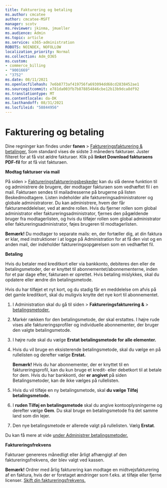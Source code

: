 ```yaml
---
title: Fakturering og betaling
ms.author: cmcatee
author: cmcatee-MSFT
manager: scotv
ms.reviewer: jkinma, jmueller
ms.audience: Admin
ms.topic: article
ms.service: o365-administration
ROBOTS: NOINDEX, NOFOLLOW
localization_priority: Normal
ms.collection: Adm_O365
ms.custom:
- commerce_billing
- "9001669"
- "3752"
ms.date: 08/11/2021
ms.openlocfilehash: 7e6b8773af419756fa693094dd68cd2838452ae1
ms.sourcegitcommit: e781da003fb7b878854846cbe12b13b9dca8df92
ms.translationtype: MT
ms.contentlocale: da-DK
ms.lasthandoff: 08/31/2021
ms.locfileid: "58844956"
---
```

# <a name="billing-and-payment"></a>Fakturering og betaling

Dine regninger kan findes under **fanen**  >  [Faktureringsfakturering & betalinger.](https://go.microsoft.com/fwlink/p/?linkid=848039)  Som standard vises de sidste 3 måneders fakturaer.  Juster filteret for at få vist ældre fakturaer.  Klik på **linket Download fakturaens PDF-fil** for at få vist fakturaen.

**Modtag fakturaer via mail**

På siden  >  [Faktureringsfaktureringsbeskeder](https://go.microsoft.com/fwlink/p/?linkid=853212) kan du slå denne funktion til og administrere de brugere, der modtager fakturaen som vedhæftet fil i en mail.  Fakturaen sendes til mailadresserne på brugerne på listen Beskedmodtagere. Listen indeholder alle faktureringsadministratorer og globale administratorer.  Du kan administrere, hvem der får fakturameddelelser, ved at ændre rollen.  Hvis du fjerner rollen som global administrator eller faktureringsadministrator, fjernes den pågældende bruger fra modtagerlisten, og hvis du tilføjer rollen som global administrator eller faktureringsadministrator, føjes brugeren til modtagerlisten.

**Bemærk!** Du modtager to separate mails: en, der fortæller dig, at din faktura er klar, med instruktioner i at logge på Administration for at få den vist og en anden mail, der indeholder faktureringsopgørelsen som en vedhæftet fil.

**Betaling**

Hvis du betaler med kreditkort eller via bankkonto, debiteres den eller de betalingsmetoder, der er knyttet til abonnementet/abonnementerne, inden for et par dage efter, fakturaen er oprettet. Hvis betaling mislykkes, skal du opdatere eller ændre din betalingsmetode.

Hvis du har tilføjet et nyt kort, og du stadig får en meddelelse om afvis på det gamle kreditkort, skal du muligvis knytte det nye kort til abonnementet.

1. I Administration skal du gå til siden  >  **Faktureringsfakturering &**  >  [betalingsmetoder.](https://go.microsoft.com/fwlink/p/?linkid=2018806)

2. Markér rækken for den betalingsmetode, der skal erstattes. I højre rude vises alle faktureringsprofiler og individuelle abonnementer, der bruger den valgte betalingsmetode.

3. I højre rude skal du vælge **Erstat betalingsmetode for alle elementer.**

4. Hvis du vil bruge en eksisterende betalingsmetode, skal du vælge en på rullelisten og derefter vælge **Erstat.**

    **Bemærk!** Hvis du har abonnementer, der er knyttet til en faktureringsprofil, kan du kun bruge et kredit- eller debetkort til at betale for dem. Hvis du har bankkonti, der **er angivet** på siden Betalingsmetoder, kan de ikke vælges på rullelisten.

5. Hvis du vil tilføje en ny betalingsmetode, skal **du vælge Tilføj betalingsmetode.**

6. I **ruden Tilføj en betalingsmetode** skal du angive kontooplysningerne og derefter vælge **Gem**. Du skal bruge en betalingsmetode fra det samme land som din lejer.

7. Den nye betalingsmetode er allerede valgt på rullelisten. Vælg **Erstat**.

Du kan få mere at vide [under Administrer betalingsmetoder.](https://docs.microsoft.com/microsoft-365/commerce/billing-and-payments/manage-payment-methods)

**Faktureringsfrekvens**

Fakturaer genereres månedligt eller årligt afhængigt af den faktureringsfrekvens, der blev valgt ved kassen.  

**Bemærk!** Ordrer med årlig fakturering kan modtage en midtvejsfakturering af en faktura, hvis der er foretaget ændringer som f.eks. at tilføje eller fjerne licenser. [Skift din faktureringsfrekvens.](https://docs.microsoft.com/microsoft-365/commerce/billing-and-payments/change-payment-frequency)
